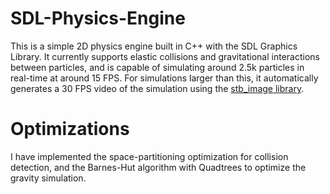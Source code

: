 # SDL-Physics-Engine

This is a simple 2D physics engine built in C++ with the SDL Graphics Library. It currently supports elastic collisions and gravitational interactions between particles, and is capable of simulating around 2.5k particles in real-time at around 15 FPS. For simulations larger than this, it automatically generates a 30 FPS video of the simulation using the [stb_image library](https://github.com/nothings/stb).

# Optimizations
I have implemented the space-partitioning optimization for collision detection, and the Barnes-Hut algorithm with Quadtrees to optimize the gravity simulation. 
